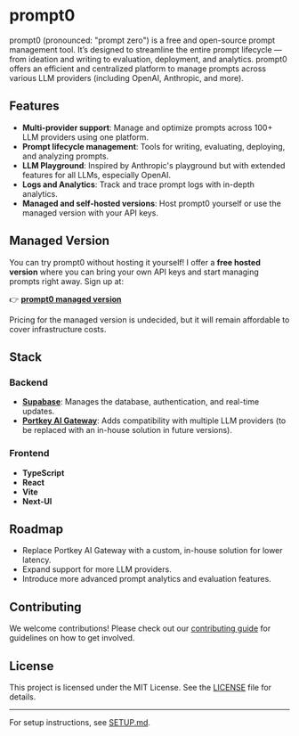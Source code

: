 # prompt0

prompt0 (pronounced: "prompt zero") is a free and open-source prompt management tool. It’s designed to streamline the entire prompt lifecycle — from ideation and writing to evaluation, deployment, and analytics. prompt0 offers an efficient and centralized platform to manage prompts across various LLM providers (including OpenAI, Anthropic, and more).

## Features

- **Multi-provider support**: Manage and optimize prompts across 100+ LLM providers using one platform.
- **Prompt lifecycle management**: Tools for writing, evaluating, deploying, and analyzing prompts.
- **LLM Playground**: Inspired by Anthropic's playground but with extended features for all LLMs, especially OpenAI.
- **Logs and Analytics**: Track and trace prompt logs with in-depth analytics.
- **Managed and self-hosted versions**: Host prompt0 yourself or use the managed version with your API keys.

## Managed Version

You can try prompt0 without hosting it yourself! I offer a **free hosted version** where you can bring your own API keys and start managing prompts right away. Sign up at:

👉 **[prompt0 managed version](https://prompt0.surge.sh/sign-up)**

Pricing for the managed version is undecided, but it will remain affordable to cover infrastructure costs.

## Stack

### Backend
- **[Supabase](https://supabase.com/)**: Manages the database, authentication, and real-time updates.
- **[Portkey AI Gateway](https://github.com/Portkey-AI/gateway)**: Adds compatibility with multiple LLM providers (to be replaced with an in-house solution in future versions).

### Frontend
- **TypeScript**
- **React**
- **Vite**
- **Next-UI**

## Roadmap

- Replace Portkey AI Gateway with a custom, in-house solution for lower latency.
- Expand support for more LLM providers.
- Introduce more advanced prompt analytics and evaluation features.
  
## Contributing

We welcome contributions! Please check out our [contributing guide](CONTRIBUTING.md) for guidelines on how to get involved.

## License

This project is licensed under the MIT License. See the [LICENSE](LICENSE) file for details.

---

For setup instructions, see [SETUP.md](SETUP.md).
